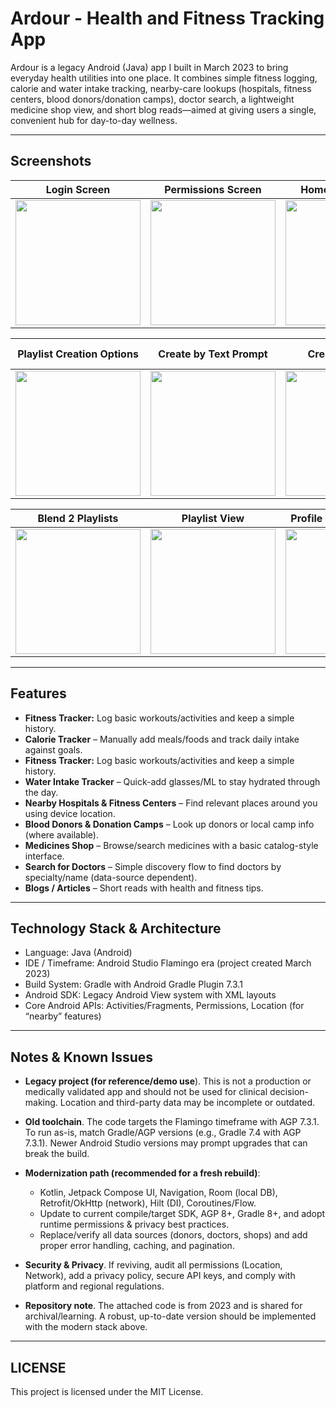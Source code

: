 # Ardour - Health and Fitness Tracking App
Ardour is a legacy Android (Java) app I built in March 2023 to bring everyday health utilities into one place. It combines simple fitness logging, calorie and water intake tracking, nearby-care lookups (hospitals, fitness centers, blood donors/donation camps), doctor search, a lightweight medicine shop view, and short blog reads—aimed at giving users a single, convenient hub for day-to-day wellness.

---

## Screenshots

| Login Screen | Permissions Screen | Home Screen (Top) | Profile Screen |
| :---: | :---: | :---: | :---: |
| <img src="https://github.com/user-attachments/assets/645cf990-d73d-4df3-b330-dd91a985fad5" width="200" /> | <img src="https://github.com/user-attachments/assets/e2f7288f-83c0-48b4-80e0-db9826505205" width="200" /> | <img src="https://github.com/user-attachments/assets/ed368a5c-72b8-41ad-9798-30f9907ba2a7" width="200" /> | <img src="https://github.com/user-attachments/assets/dd761e4f-763f-419b-bc09-8d10cd6fae11" width="200" /> |

| Playlist Creation Options | Create by Text Prompt | Create By Image | Create By Image (Upload) |
| :---: | :---: | :---: | :---: |
| <img src="https://github.com/user-attachments/assets/44d9cb46-4a7d-45e7-8cac-4cf1d38856fc" width="200" /> | <img src="https://github.com/user-attachments/assets/da1c8f9e-d074-41d4-89ca-7394efb5e9bd" width="200" /> | <img src="https://github.com/user-attachments/assets/30c91136-4983-45d9-abbc-c013c1e86482" width="200" /> | <img src="https://github.com/user-attachments/assets/a483bd84-0de8-4948-b2ab-8154ceb786e0" width="200" />|

| Blend 2 Playlists | Playlist View | Profile Screen (Bottom) | Show All Playlists |
| :---: | :---: | :---: | :---: |
| <img src="https://github.com/user-attachments/assets/4f9a5b58-e218-4d04-8b5b-ebcc08fc8abe" width="200" /> | <img src="https://github.com/user-attachments/assets/5245e1fb-c274-40de-b65b-87d0e454ca2f" width="200" /> | <img src="https://github.com/user-attachments/assets/b38888af-f462-46d4-8ca1-78faefdc5b31" width="200" /> | <img src="https://github.com/user-attachments/assets/dff3abc4-10f3-440c-b60a-f4f6494eb3e3" width="200"/> |


---

## Features

* **Fitness Tracker:** Log basic workouts/activities and keep a simple history.
* **Calorie Tracker** – Manually add meals/foods and track daily intake against goals.
* **Fitness Tracker:** Log basic workouts/activities and keep a simple history.
* **Water Intake Tracker** – Quick-add glasses/ML to stay hydrated through the day.
* **Nearby Hospitals & Fitness Centers** – Find relevant places around you using device location.
* **Blood Donors & Donation Camps** – Look up donors or local camp info (where available).
* **Medicines Shop** – Browse/search medicines with a basic catalog-style interface.
* **Search for Doctors** – Simple discovery flow to find doctors by specialty/name (data-source dependent).
* **Blogs / Articles** – Short reads with health and fitness tips.


---

## Technology Stack & Architecture

* Language: Java (Android)
* IDE / Timeframe: Android Studio Flamingo era (project created March 2023)
* Build System: Gradle with Android Gradle Plugin 7.3.1
* Android SDK: Legacy Android View system with XML layouts
* Core Android APIs: Activities/Fragments, Permissions, Location (for “nearby” features)

---

## Notes & Known Issues

* **Legacy project (for reference/demo use**). This is not a production or medically validated app and should not be used for clinical decision-making. Location and third-party data may be incomplete or outdated.
* **Old toolchain**. The code targets the Flamingo timeframe with AGP 7.3.1. To run as-is, match Gradle/AGP versions (e.g., Gradle 7.4 with AGP 7.3.1). Newer Android Studio versions may prompt upgrades that can break the build.

* **Modernization path (recommended for a fresh rebuild)**:
   * Kotlin, Jetpack Compose UI, Navigation, Room (local DB), Retrofit/OkHttp (network), Hilt (DI), Coroutines/Flow.
   * Update to current compile/target SDK, AGP 8+, Gradle 8+, and adopt runtime permissions & privacy best practices.
   * Replace/verify all data sources (donors, doctors, shops) and add proper error handling, caching, and pagination.

* **Security & Privacy**. If reviving, audit all permissions (Location, Network), add a privacy policy, secure API keys, and comply with platform and regional regulations.

*  **Repository note**. The attached code is from 2023 and is shared for archival/learning. A robust, up-to-date version should be implemented with the modern stack above.

---

## LICENSE
This project is licensed under the MIT License.
